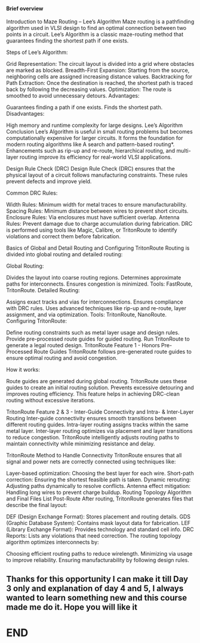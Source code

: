 #### Brief overview
Introduction to Maze Routing – Lee’s Algorithm
Maze routing is a pathfinding algorithm used in VLSI design to find an optimal connection between two points in a circuit. Lee’s Algorithm is a classic maze-routing method that guarantees finding the shortest path if one exists.

Steps of Lee’s Algorithm:

Grid Representation: The circuit layout is divided into a grid where obstacles are marked as blocked.
Breadth-First Expansion: Starting from the source, neighboring cells are assigned increasing distance values.
Backtracking for Path Extraction: Once the destination is reached, the shortest path is traced back by following the decreasing values.
Optimization: The route is smoothed to avoid unnecessary detours.
Advantages:

Guarantees finding a path if one exists.
Finds the shortest path.
Disadvantages:

High memory and runtime complexity for large designs.
Lee’s Algorithm Conclusion
Lee’s Algorithm is useful in small routing problems but becomes computationally expensive for larger circuits. It forms the foundation for modern routing algorithms like A search and pattern-based routing*. Enhancements such as rip-up and re-route, hierarchical routing, and multi-layer routing improve its efficiency for real-world VLSI applications.

Design Rule Check (DRC)
Design Rule Check (DRC) ensures that the physical layout of a circuit follows manufacturing constraints. These rules prevent defects and improve yield.

Common DRC Rules:

Width Rules: Minimum width for metal traces to ensure manufacturability.
Spacing Rules: Minimum distance between wires to prevent short circuits.
Enclosure Rules: Via enclosures must have sufficient overlap.
Antenna Rules: Prevent damage due to charge accumulation during fabrication.
DRC is performed using tools like Magic, Calibre, or TritonRoute to identify violations and correct them before fabrication.

Basics of Global and Detail Routing and Configuring TritonRoute
Routing is divided into global routing and detailed routing:

Global Routing:

Divides the layout into coarse routing regions.
Determines approximate paths for interconnects.
Ensures congestion is minimized.
Tools: FastRoute, TritonRoute.
Detailed Routing:

Assigns exact tracks and vias for interconnections.
Ensures compliance with DRC rules.
Uses advanced techniques like rip-up and re-route, layer assignment, and via optimization.
Tools: TritonRoute, NanoRoute.
Configuring TritonRoute:

Define routing constraints such as metal layer usage and design rules.
Provide pre-processed route guides for guided routing.
Run TritonRoute to generate a legal routed design.
TritonRoute Feature 1 - Honors Pre-Processed Route Guides
TritonRoute follows pre-generated route guides to ensure optimal routing and avoid congestion.

How it works:

Route guides are generated during global routing.
TritonRoute uses these guides to create an initial routing solution.
Prevents excessive detouring and improves routing efficiency.
This feature helps in achieving DRC-clean routing without excessive iterations.

TritonRoute Feature 2 & 3 - Inter-Guide Connectivity and Intra- & Inter-Layer Routing
Inter-guide connectivity ensures smooth transitions between different routing guides.
Intra-layer routing assigns tracks within the same metal layer.
Inter-layer routing optimizes via placement and layer transitions to reduce congestion.
TritonRoute intelligently adjusts routing paths to maintain connectivity while minimizing resistance and delay.

TritonRoute Method to Handle Connectivity
TritonRoute ensures that all signal and power nets are correctly connected using techniques like:

Layer-based optimization: Choosing the best layer for each wire.
Short-path correction: Ensuring the shortest feasible path is taken.
Dynamic rerouting: Adjusting paths dynamically to resolve conflicts.
Antenna effect mitigation: Handling long wires to prevent charge buildup.
Routing Topology Algorithm and Final Files List Post-Route
After routing, TritonRoute generates files that describe the final layout:

DEF (Design Exchange Format): Stores placement and routing details.
GDS (Graphic Database System): Contains mask layout data for fabrication.
LEF (Library Exchange Format): Provides technology and standard cell info.
DRC Reports: Lists any violations that need correction.
The routing topology algorithm optimizes interconnects by:

Choosing efficient routing paths to reduce wirelength.
Minimizing via usage to improve reliability.
Ensuring manufacturability by following design rules.

## Thanks for this opportunity I can make it till Day 3 only and explanation of day 4 and 5, I always wanted to learn something new and this course made me do it. Hope you will like it

# END
